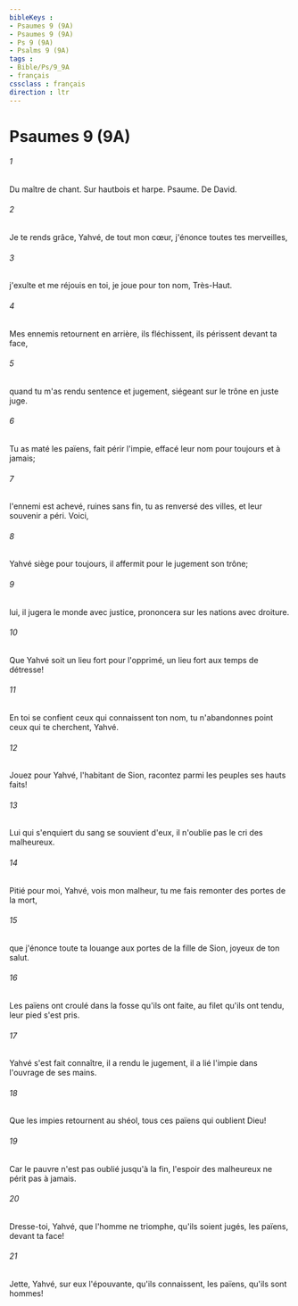 ```yaml
---
bibleKeys : 
- Psaumes 9 (9A)
- Psaumes 9 (9A)
- Ps 9 (9A)
- Psalms 9 (9A)
tags : 
- Bible/Ps/9_9A
- français
cssclass : français
direction : ltr
---
```


# Psaumes 9 (9A)

###### 1
Du maître de chant. Sur hautbois et harpe. Psaume. De David.
###### 2
Je te rends grâce, Yahvé, de tout mon cœur, j'énonce toutes tes merveilles,
###### 3
j'exulte et me réjouis en toi, je joue pour ton nom, Très-Haut.
###### 4
Mes ennemis retournent en arrière, ils fléchissent, ils périssent devant ta face,
###### 5
quand tu m'as rendu sentence et jugement, siégeant sur le trône en juste juge.
###### 6
Tu as maté les païens, fait périr l'impie, effacé leur nom pour toujours et à jamais;
###### 7
l'ennemi est achevé, ruines sans fin, tu as renversé des villes, et leur souvenir a péri. Voici,
###### 8
Yahvé siège pour toujours, il affermit pour le jugement son trône;
###### 9
lui, il jugera le monde avec justice, prononcera sur les nations avec droiture.
###### 10
Que Yahvé soit un lieu fort pour l'opprimé, un lieu fort aux temps de détresse!
###### 11
En toi se confient ceux qui connaissent ton nom, tu n'abandonnes point ceux qui te cherchent, Yahvé.
###### 12
Jouez pour Yahvé, l'habitant de Sion, racontez parmi les peuples ses hauts faits!
###### 13
Lui qui s'enquiert du sang se souvient d'eux, il n'oublie pas le cri des malheureux.
###### 14
Pitié pour moi, Yahvé, vois mon malheur, tu me fais remonter des portes de la mort,
###### 15
que j'énonce toute ta louange aux portes de la fille de Sion, joyeux de ton salut.
###### 16
Les païens ont croulé dans la fosse qu'ils ont faite, au filet qu'ils ont tendu, leur pied s'est pris.
###### 17
Yahvé s'est fait connaître, il a rendu le jugement, il a lié l'impie dans l'ouvrage de ses mains.
###### 18
Que les impies retournent au shéol, tous ces païens qui oublient Dieu!
###### 19
Car le pauvre n'est pas oublié jusqu'à la fin, l'espoir des malheureux ne périt pas à jamais.
###### 20
Dresse-toi, Yahvé, que l'homme ne triomphe, qu'ils soient jugés, les païens, devant ta face!
###### 21
Jette, Yahvé, sur eux l'épouvante, qu'ils connaissent, les païens, qu'ils sont hommes!
